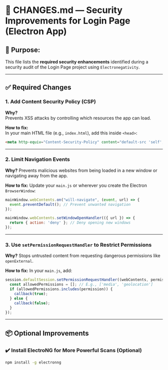 

# 📄 CHANGES.md — Security Improvements for Login Page (Electron App)

## 🔐 Purpose:
This file lists the **required security enhancements** identified during a security audit of the Login Page project using `Electronegativity`.

---

## ✅ Required Changes

### 1. Add Content Security Policy (CSP)

**Why?**  
Prevents XSS attacks by controlling which resources the app can load.

**How to fix:**  
In your main HTML file (e.g., `index.html`), add this inside `<head>`:

```html
<meta http-equiv="Content-Security-Policy" content="default-src 'self'; script-src 'self'; style-src 'self'">
````

---

### 2. Limit Navigation Events

**Why?**
Prevents malicious websites from being loaded in a new window or navigating away from the app.

**How to fix:**
Update your `main.js` or wherever you create the Electron `BrowserWindow`:

```javascript
mainWindow.webContents.on("will-navigate", (event, url) => {
  event.preventDefault(); // Prevent unwanted navigation
});

mainWindow.webContents.setWindowOpenHandler(({ url }) => {
  return { action: 'deny' }; // Deny opening new windows
});
```

---

### 3. Use `setPermissionRequestHandler` to Restrict Permissions

**Why?**
Stops untrusted content from requesting dangerous permissions like `openExternal`.

**How to fix:**
In your `main.js`, add:

```javascript
session.defaultSession.setPermissionRequestHandler((webContents, permission, callback) => {
  const allowedPermissions = []; // E.g., ['media', 'geolocation']
  if (allowedPermissions.includes(permission)) {
    callback(true);
  } else {
    callback(false);
  }
});
```

---

## 📦 Optional Improvements

### ✔️ Install ElectroNG for More Powerful Scans (Optional)

```bash
npm install -g electronng
```
